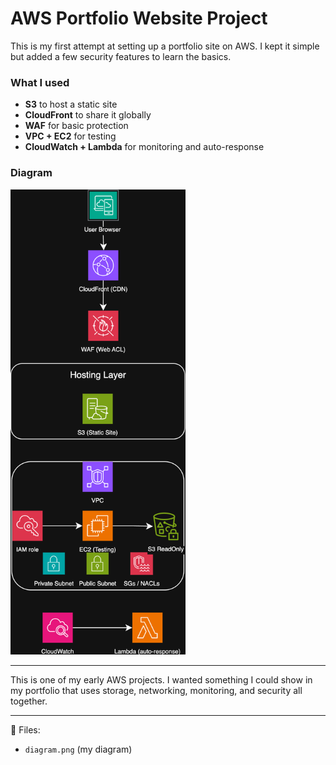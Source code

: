 # AWS Portfolio Website Project  

This is my first attempt at setting up a portfolio site on AWS.
I kept it simple but added a few security features to learn the basics.

### What I used
- **S3** to host a static site  
- **CloudFront** to share it globally  
- **WAF** for basic protection  
- **VPC + EC2** for testing  
- **CloudWatch + Lambda** for monitoring and auto-response  

### Diagram
<img src="diagram.png" alt="AWS Architecture" width="280"/>

----

This is one of my early AWS projects. I wanted something I could show in my portfolio that uses storage, networking, monitoring, and security all together.  

----

📂 Files:  
- `diagram.png` (my diagram)  
